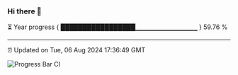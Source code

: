 ### Hi there 👋

⏳ Year progress { █████████████████▁▁▁▁▁▁▁▁▁▁▁▁▁ } 59.76 %

---

⏰ Updated on Tue, 06 Aug 2024 17:36:49 GMT

![Progress Bar CI](https://github.com/IshwaranRudhara/GIT-ACTION/workflows/Progress%20Bar%20CI/badge.svg)
